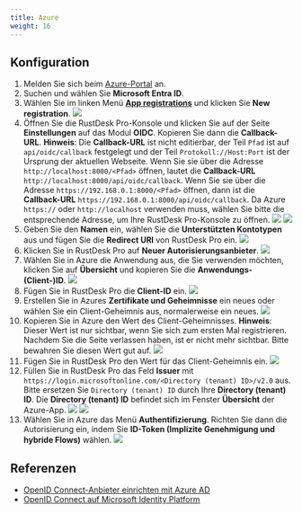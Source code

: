 ```yaml
---
title: Azure
weight: 16
---
```


## Konfiguration

1. Melden Sie sich beim [Azure-Portal](https://portal.azure.com) an.
2. Suchen und wählen Sie **Microsoft Entra ID**.
3. Wählen Sie im linken Menü [**App registrations**](https://portal.azure.com/#view/Microsoft_AAD_IAM/ActiveDirectoryMenuBlade/~/RegisteredApps) und klicken Sie **New registration**.
![](/docs/en/self-host/rustdesk-server-pro/oidc/azure/images/1-Azure-NewRegistration.png)
4. Öffnen Sie die RustDesk Pro-Konsole und klicken Sie auf der Seite **Einstellungen** auf das Modul **OIDC**. Kopieren Sie dann die **Callback-URL**. **Hinweis**: Die **Callback-URL** ist nicht editierbar, der Teil `Pfad` ist auf `api/oidc/callback` festgelegt und der Teil `Protokoll://Host:Port` ist der Ursprung der aktuellen Webseite. Wenn Sie sie über die Adresse `http://localhost:8000/<Pfad>` öffnen, lautet die **Callback-URL** `http://localhost:8000/api/oidc/callback`. Wenn Sie sie über die Adresse `https://192.168.0.1:8000/<Pfad>` öffnen, dann ist die **Callback-URL** `https://192.168.0.1:8000/api/oidc/callback`. Da Azure `https://` oder `http://localhost` verwenden muss, wählen Sie bitte die entsprechende Adresse, um Ihre RustDesk Pro-Konsole zu öffnen.
![](/docs/en/self-host/rustdesk-server-pro/oidc/azure/images/12-RustDesk-Callback.png)
![](/docs/en/self-host/rustdesk-server-pro/oidc/azure/images/2-Azure-Register-RecirectURIs-Restrictions.png)
5. Geben Sie den **Namen** ein, wählen Sie die **Unterstützten Kontotypen** aus und fügen Sie die **Redirect URI** von RustDesk Pro ein.
![](/docs/en/self-host/rustdesk-server-pro/oidc/azure/images/2-Azure-Register.png)
6. Klicken Sie in RustDesk Pro auf **Neuer Autorisierungsanbieter**.
![](/docs/en/self-host/rustdesk-server-pro/oidc/azure/images/3-RustDesk-NewAuthProvider.png)
7. Wählen Sie in Azure die Anwendung aus, die Sie verwenden möchten, klicken Sie auf **Übersicht** und kopieren Sie die **Anwendungs-(Client-)ID**.
![](/docs/en/self-host/rustdesk-server-pro/oidc/azure/images/4-Azure-ClientID.png)
8. Fügen Sie in RustDesk Pro die **Client-ID** ein.
![](/docs/en/self-host/rustdesk-server-pro/oidc/azure/images/5-RustDesk-ClientID.png)
9. Erstellen Sie in Azures **Zertifikate und Geheimnisse** ein neues oder wählen Sie ein Client-Geheimnis aus, normalerweise ein neues.
![](/docs/en/self-host/rustdesk-server-pro/oidc/azure/images/6-Azure-NewOrSelectClientSecret.png)
10. Kopieren Sie in Azure den Wert des Client-Geheimnisses. **Hinweis**: Dieser Wert ist nur sichtbar, wenn Sie sich zum ersten Mal registrieren. Nachdem Sie die Seite verlassen haben, ist er nicht mehr sichtbar. Bitte bewahren Sie diesen Wert gut auf.
![](/docs/en/self-host/rustdesk-server-pro/oidc/azure/images/7-Azure-CopySecretValue.png)
11. Fügen Sie in RustDesk Pro den Wert für das Client-Geheimnis ein.
![](/docs/en/self-host/rustdesk-server-pro/oidc/azure/images/8-RustDesk-FillClientSecret.png)
12. Füllen Sie in RustDesk Pro das Feld **Issuer** mit `https://login.microsoftonline.com/<Directory (tenant) ID>/v2.0` aus. Bitte ersetzen Sie `Directory (tenant) ID` durch Ihre **Directory (tenant) ID**. Die **Directory (tenant) ID** befindet sich im Fenster **Übersicht** der Azure-App.
![](/docs/en/self-host/rustdesk-server-pro/oidc/azure/images/9-RustDesk-Issuer.png)
![](/docs/en/self-host/rustdesk-server-pro/oidc/azure/images/10-Azure-TenantID.png)
13. Wählen Sie in Azure das Menü **Authentifizierung**. Richten Sie dann die Autorisierung ein, indem Sie **ID-Token (Implizite Genehmigung und hybride Flows)** wählen.
![](/docs/en/self-host/rustdesk-server-pro/oidc/azure/images/11-Azure-Auth.png)

## Referenzen

- [OpenID Connect-Anbieter einrichten mit Azure AD](https://learn.microsoft.com/de-de/power-pages/security/authentication/openid-settings)
- [OpenID Connect auf Microsoft Identity Platform](https://learn.microsoft.com/de-de/azure/active-directory/develop/v2-protocols-oidc)
